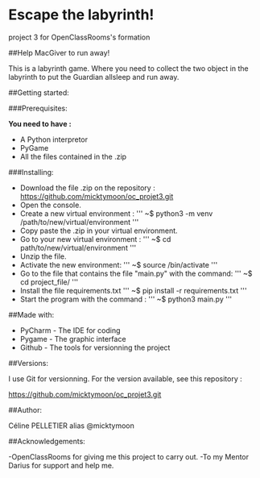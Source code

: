 # Escape the labyrinth!

project 3 for OpenClassRooms's formation

##Help MacGiver to run away! 

This is a labyrinth game. Where you need to collect the two object in the labyrinth to put the Guardian allsleep and run away.


##Getting started:

###Prerequisites:

**You need to have :**
- A Python interpretor
- PyGame
- All the files contained in the .zip


###Installing:

* Download the file .zip on the repository :
  https://github.com/micktymoon/oc_projet3.git
* Open the console.
* Create a new virtual environment :
'''
  ~$ python3 -m venv /path/to/new/virtual/environment
'''
* Copy paste the .zip in your virtual environment. 
* Go to your new virtual environment :
'''
  ~$ cd path/to/new/virtual/environment
'''
* Unzip the file.
* Activate the new environment:
'''
  ~$ source /bin/activate
'''
* Go to the file that contains the file "main.py" with the command:
'''
  ~$ cd project_file/
'''
* Install the file requirements.txt
'''
  ~$ pip install -r requirements.txt
'''
* Start the program with the command :
'''
  ~$ python3 main.py
'''

##Made with:

* PyCharm - The IDE for coding
* Pygame - The graphic interface
* Github - The tools for versionning the project

##Versions:

I use Git for versionning. For the version available, see this repository :

  https://github.com/micktymoon/oc_projet3.git


##Author:

Céline PELLETIER alias @micktymoon

##Acknowledgements:

-OpenClassRooms for giving me this project to carry out.
-To my Mentor Darius for support and help me.
